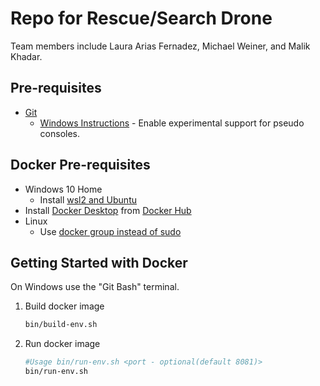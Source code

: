 # Repo for Rescue/Search Drone
Team members include Laura Arias Fernadez, Michael Weiner, and Malik Khadar.

## Pre-requisites
  * [Git](https://git-scm.com/)
    * [Windows Instructions](https://positive-stud.medium.com/how-to-download-install-git-for-windows-23ae8c12c5c7) - Enable experimental support for pseudo consoles.

## Docker Pre-requisites
  * Windows 10 Home
    * Install [wsl2 and Ubuntu](https://www.youtube.com/watch?v=ilKQHAFeQR0&list=RDCMUCzLbHrU7U3cUDNQWWAqjceA&start_radio=1&t=7)
  * Install [Docker Desktop](https://hub.docker.com/?overlay=onboarding) from [Docker Hub](https://hub.docker.com/)
  * Linux
    * Use [docker group instead of sudo](https://www.digitalocean.com/community/tutorials/how-to-install-and-use-docker-on-ubuntu-18-04)

## Getting Started with Docker

On Windows use the "Git Bash" terminal.

1. Build docker image

    ```bash
    bin/build-env.sh
    ```

2. Run docker image

    ```bash
    #Usage bin/run-env.sh <port - optional(default 8081)>
    bin/run-env.sh
    ```

